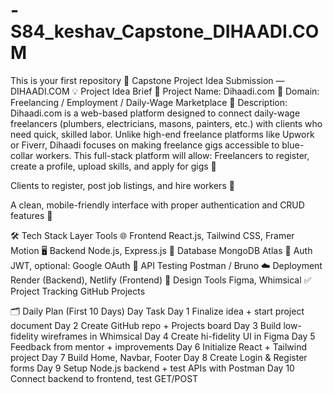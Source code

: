 # -S84_keshav_Capstone_DIHAADI.COM
This is your first repository
📌 Capstone Project Idea Submission — DIHAADI.COM
💡 Project Idea Brief
🎯 Project Name: Dihaadi.com
 📂 Domain: Freelancing / Employment / Daily-Wage Marketplace
 📘 Description:
 Dihaadi.com is a web-based platform designed to connect daily-wage freelancers (plumbers, electricians, masons, painters, etc.) with clients who need quick, skilled labor. Unlike high-end freelance platforms like Upwork or Fiverr, Dihaadi focuses on making freelance gigs accessible to blue-collar workers.
This full-stack platform will allow:
Freelancers to register, create a profile, upload skills, and apply for gigs 💪


Clients to register, post job listings, and hire workers 💼


A clean, mobile-friendly interface with proper authentication and CRUD features 🧩



🛠️ Tech Stack
Layer
Tools
🌐 Frontend
React.js, Tailwind CSS, Framer Motion
🖥️ Backend
Node.js, Express.js
🧠 Database
MongoDB Atlas
🔐 Auth
JWT, optional: Google OAuth
🧪 API Testing
Postman / Bruno
☁️ Deployment
Render (Backend), Netlify (Frontend)
🧱 Design Tools
Figma, Whimsical
✅ Project Tracking
GitHub Projects



🗂️ Daily Plan (First 10 Days)
Day
Task
Day 1
Finalize idea + start project document
Day 2
Create GitHub repo + Projects board
Day 3
Build low-fidelity wireframes in Whimsical
Day 4
Create hi-fidelity UI in Figma
Day 5
Feedback from mentor + improvements
Day 6
Initialize React + Tailwind project
Day 7
Build Home, Navbar, Footer
Day 8
Create Login & Register forms
Day 9
Setup Node.js backend + test APIs with Postman
Day 10
Connect backend to frontend, test GET/POST

